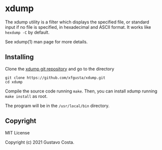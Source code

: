 # xdump

The xdump utility is a filter which displays the specified file, or standard input if no file is specified, in hexadecimal and ASCII format. It works like `hexdump -C` by default.

See xdump(1) man page for more details.

## Installing

Clone the [xdump git repository](https://github.com/xfgusta/xdump) and go to the directory

```
git clone https://github.com/xfgusta/xdump.git
cd xdump
```

Compile the source code running `make`. Then, you can install xdump running `make install` as root.

The program will be in the `/usr/local/bin` directory.

## Copyright

MIT License

Copyright (c) 2021 Gustavo Costa.
